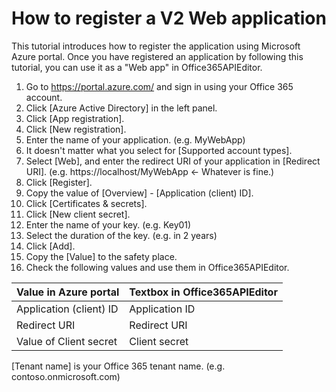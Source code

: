 # How to register a V2 Web application

This tutorial introduces how to register the application using Microsoft Azure portal. Once you have registered an application by following this tutorial, you can use it as a "Web app" in Office365APIEditor.

1. Go to https://portal.azure.com/ and sign in using your Office 365 account.
2. Click [Azure Active Directory] in the left panel.
3. Click [App registration].
4. Click [New registration].
5. Enter the name of your application. (e.g. MyWebApp)
6. It doesn't matter what you select for [Supported account types].
7. Select [Web], and enter the redirect URI of your application in [Redirect URI]. (e.g. https&#58;<span></span>//localhost/MyWebApp <- Whatever is fine.)
8. Click [Register].
9. Copy the value of [Overview] - [Application (client) ID].
10. Click [Certificates & secrets].
11. Click [New client secret].
12. Enter the name of your key. (e.g. Key01)
13. Select the duration of the key. (e.g. in 2 years)
14. Click [Add].
15. Copy the [Value] to the safety place.
16. Check the following values and use them in Office365APIEditor.

  | Value in Azure portal  | Textbox in Office365APIEditor |  
  |:-----------------------|-------------------------------|  
  |Application (client) ID |Application ID                 |  
  |Redirect URI            |Redirect URI                   |  
  |Value of Client secret  |Client secret                  |  

  [Tenant name] is your Office 365 tenant name. (e.g. contoso.onmicrosoft.com)